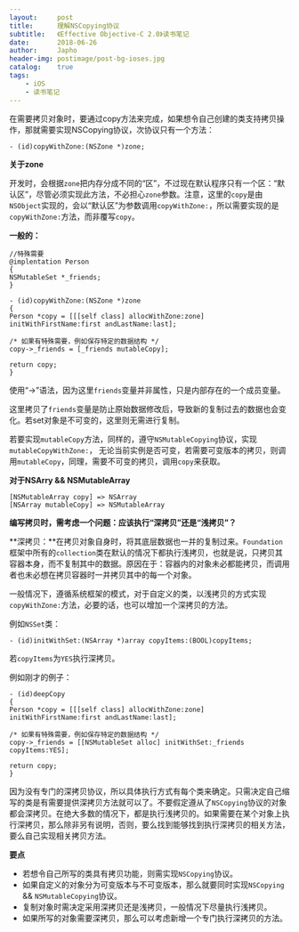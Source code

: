 ```yaml
---
layout:     post
title:      理解NSCopying协议
subtitle:   《Effective Objective-C 2.0》读书笔记
date:       2018-06-26
author:     Japho
header-img: postimage/post-bg-ioses.jpg
catalog:    true
tags:
    - iOS
    - 读书笔记
---
```


在需要拷贝对象时，要通过copy方法来完成，如果想令自己创建的类支持拷贝操作，那就需要实现NSCopying协议，次协议只有一个方法：

```
- (id)copyWithZone:(NSZone *)zone;
```

**关于zone**

开发时，会根据`zone`把内存分成不同的“区”，不过现在默认程序只有一个区：“默认区”，尽管必须实现此方法，不必担心`zone`参数。注意，这里的`copy`是由`NSObject`实现的，会以“默认区”为参数调用`copyWithZone:`，所以需要实现的是`copyWithZone:`方法，而非覆写`copy`。

**一般的：**

```
//特殊需要
@implentation Person
{
NSMutableSet *_friends;
}

- (id)copyWithZone:(NSZone *)zone
{
Person *copy = [[[self class] allocWithZone:zone] initWithFirstName:first andLastName:last];

/* 如果有特殊需要，例如保存特定的数据结构 */
copy->_friends = [_friends mutableCopy];

return copy;
}

```

使用“->”语法，因为这里`friends`变量并非属性，只是内部存在的一个成员变量。

这里拷贝了`friends`变量是防止原始数据修改后，导致新的复制过去的数据也会变化。若set对象是不可变的，这里则无需进行复制。

若要实现`mutableCopy`方法，同样的，遵守`NSMutableCopying`协议，实现`mutableCopyWithZone:`，
无论当前实例是否可变，若需要可变版本的拷贝，则调用`mutableCopy`，同理，需要不可变的拷贝，调用`copy`来获取。

**对于NSArry && NSMutableArray**

```
[NSMutableArray copy] => NSArray
[NSArray mutableCopy] => NSMutableArray
```

**编写拷贝时，需考虑一个问题：应该执行“深拷贝”还是“浅拷贝”？**

**深拷贝：**在拷贝对象自身时，将其底层数据也一并的复制过来。`Foundation`框架中所有的`collection`类在默认的情况下都执行浅拷贝，也就是说，只拷贝其容器本身，而不复制其中的数据。原因在于：容器内的对象未必都能拷贝，而调用者也未必想在拷贝容器时一并拷贝其中的每一个对象。

一般情况下，遵循系统框架的模式，对于自定义的类，以浅拷贝的方式实现`copyWithZone:`方法，必要的话，也可以增加一个深拷贝的方法。

例如`NSSet`类：

```
- (id)initWithSet:(NSArray *)array copyItems:(BOOL)copyItems;
```
若`copyItems`为`YES`执行深拷贝。

例如刚才的例子：

```
- (id)deepCopy
{
Person *copy = [[[self class] allocWithZone:zone] initWithFirstName:first andLastName:last];

/* 如果有特殊需要，例如保存特定的数据结构 */
copy->_friends = [[NSMutableSet alloc] initWithSet:_friends copyItems:YES];

return copy;
}
```

因为没有专门的深拷贝协议，所以具体执行方式有每个类来确定。只需决定自己缩写的类是有需要提供深拷贝方法就可以了。不要假定遵从了`NSCopying`协议的对象都会深拷贝。在绝大多数的情况下，都是执行浅拷贝的。如果需要在某个对象上执行深拷贝，那么除非另有说明，否则，要么找到能够找到执行深拷贝的相关方法，要么自己实现相关拷贝方法。

**要点**

- 若想令自己所写的类具有拷贝功能，则需实现`NSCopying`协议。
- 如果自定义的对象分为可变版本与不可变版本，那么就要同时实现`NSCopying` && `NSMutableCopying`协议。
- 复制对象时需决定采用深拷贝还是浅拷贝，一般情况下尽量执行浅拷贝。
- 如果所写的对象需要深拷贝，那么可以考虑新增一个专门执行深拷贝的方法。














